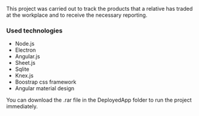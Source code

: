 <p>This project was carried out to track the products that a relative has traded at the workplace and to receive the necessary reporting.</p>

<h3>Used technologies</h3>

<ul>
<li>Node.js</li>
<li>Electron</li>
<li>Angular.js</li>
<li>Sheet.js</li>
<li>Sqlite</li>
<li>Knex.js</li>
<li>Boostrap css framework</li>
<li>Angular material design</li>
</ul>

<p>
You can download the .rar file in the DeployedApp folder to run the project immediately.
</p>
